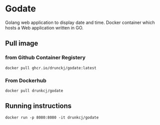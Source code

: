 # Godate
Golang web application to display date and time.
Docker container which hosts a Web application written in GO.
## Pull image
### from Github Container Registery
```
docker pull ghcr.io/drunckj/godate:latest
```
### From Dockerhub 
```
docker pull drunkcj/godate
```
## Running instructions
```
docker run -p 8080:8080 -it drunkcj/godate
```
